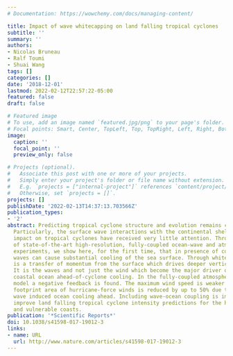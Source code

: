 ```yaml
---
# Documentation: https://wowchemy.com/docs/managing-content/

title: Impact of wave whitecapping on land falling tropical cyclones
subtitle: ''
summary: ''
authors:
- Nicolas Bruneau
- Ralf Toumi
- Shuai Wang
tags: []
categories: []
date: '2018-12-01'
lastmod: 2022-02-12T22:57:22-05:00
featured: false
draft: false

# Featured image
# To use, add an image named `featured.jpg/png` to your page's folder.
# Focal points: Smart, Center, TopLeft, Top, TopRight, Left, Right, BottomLeft, Bottom, BottomRight.
image:
  caption: ''
  focal_point: ''
  preview_only: false

# Projects (optional).
#   Associate this post with one or more of your projects.
#   Simply enter your project's folder or file name without extension.
#   E.g. `projects = ["internal-project"]` references `content/project/deep-learning/index.md`.
#   Otherwise, set `projects = []`.
projects: []
publishDate: '2022-02-13T14:37:13.703566Z'
publication_types:
- '2'
abstract: Predicting tropical cyclone structure and evolution remains challenging.
  Particularly, the surface wave interactions with the continental shelf and their
  impact on tropical cyclones have received very little attention. Through a series
  of state-of-the-art high-resolution, fully-coupled ocean-wave and atmosphere-ocean-wave
  experiments, we show here, for the first time, that in presence of continental shelf
  waves can cause substantial cooling of the sea surface. Through whitecapping there
  is a transfer of momentum from the surface which drives deeper vertical mixing.
  It is the waves and not just the wind which become the major driver of stratified
  coastal ocean ahead-of-cyclone cooling. In the fully-coupled atmosphere-ocean-wave
  model a negative feedback is found. The maximum wind speed is weaker and the damaging
  footprint area of hurricane-force winds is reduced by up to 50% due to the strong
  wave induced ocean cooling ahead. Including wave-ocean coupling is important to
  improve land falling tropical cyclone intensity predictions for the highly populated
  and vulnerable coasts.
publication: '*Scientific Reports*'
doi: 10.1038/s41598-017-19012-3
links:
- name: URL
  url: http://www.nature.com/articles/s41598-017-19012-3
---
```

